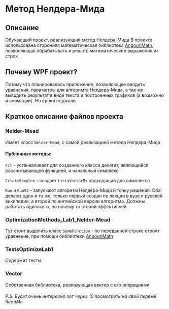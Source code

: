 # Метод Нелдера-Мида
## Описание
Обучающий проект, реализующий метод [Нелдера-Мида](https://ru.wikipedia.org/wiki/Метод_Нелдера_—_Мида)
В проекте использована сторонняя математическая библиотека [AngouriMath](https://github.com/asc-community/AngouriMath), позволяющая обрабатывать и решать математические выражения из строк

## Почему WPF проект?
Потому что планировалось приложение, позволяющее вводить уравнения, параметры для алгоримта Нелдера-Мида, а так же выводить результат в виде текста и построенных графиков (а возможно и анимаций). Но сроки поджали

## Краткое описание файлов проекта
### Nelder-Mead
Имеет класс `Nelder-Mead`, с самой реализацией метода Нелдера-Мида
#### Публичные методы:
`Fit` - устанавливает для созданного класса делегат, являющийся рассчитывающей функцией, и начальный симплекс

`CriateSimplex` - создает `List<VectorM>` подходящий для симплекса

`Run` и `RunV2` - запускают алгоритм Нелдера-Мида и точку решения. Оба делают одно и то же, только первый создан по лекции в вузе и русской википедии, а второй по английской версии алгоритма. Должны работать одинакого, но почему то второй эффективней

### OptimizationMethods_Lab1_Nelder-Mead

Тут стоит выделить класс `SomeFunction` - по переданной строке строит уравнение, при помощи библиотеки [AngouriMath](https://github.com/asc-community/AngouriMath)

### TestsOptimizeLab1
Содержит тесты

### Vector
Собственная библиотека, реализующая вектор с его операциями



###### P.S. Будет очень интересно лет через 10 посмотреть на свой первый ReadMe
